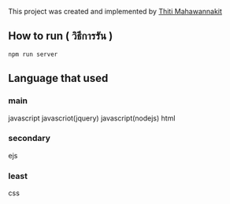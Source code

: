 This project was created and implemented by [Thiti Mahawannakit](https://www.facebook.com/n.o.m.o.r.e.1.2.8.0.2)

## How to run ( วิธีการรัน )
`npm run server`

## Language that used
### main
javascript javascriot(jquery) javascript(nodejs) html
### secondary
ejs
### least
css
